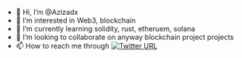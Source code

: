 - 👋 Hi, I’m @Azizadx
- 👀 I’m interested in Web3, blockchain
- 🌱 I’m currently learning solidity, rust, etheruem, solana
- 💞️ I’m looking to collaborate on anyway blockchain project projects
- 📫 How to reach me through [![Twitter URL](https://img.shields.io/twitter/url/https/twitter.com/azizadx.svg?style=social&label=Follow%20%40azizadx)](https://twitter.com/azizadx)

<!---
Azizadx/Azizadx is a ✨ special ✨ repository because its `README.md` (this file) appears on your GitHub profile.
You can click the Preview link to take a look at your changes.
--->
